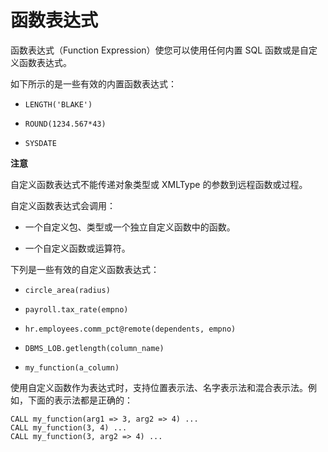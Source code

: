 函数表达式 
==========================



函数表达式（Function Expression）使您可以使用任何内置 SQL 函数或是自定义函数表达式。

如下所示的是一些有效的内置函数表达式：

* `LENGTH('BLAKE')`

* `ROUND(1234.567*43)`

* `SYSDATE`



**注意**



自定义函数表达式不能传递对象类型或 XMLType 的参数到远程函数或过程。

自定义函数表达式会调用：

* 一个自定义包、类型或一个独立自定义函数中的函数。

  

* 一个自定义函数或运算符。

  




下列是一些有效的自定义函数表达式：

* `circle_area(radius)`

* `payroll.tax_rate(empno)`

* `hr.employees.comm_pct@remote(dependents, empno)`

* `DBMS_LOB.getlength(column_name)`

* `my_function(a_column)`




使用自定义函数作为表达式时，支持位置表示法、名字表示法和混合表示法。例如，下面的表示法都是正确的：

    CALL my_function(arg1 => 3, arg2 => 4) ...
    CALL my_function(3, 4) ...
    CALL my_function(3, arg2 => 4) ...


